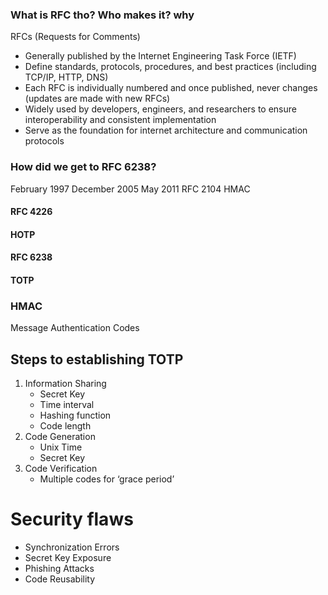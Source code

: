 ### What is RFC tho? Who makes it? why

RFCs (Requests for Comments)
- Generally published by the Internet Engineering Task Force (IETF)
- Define standards, protocols, procedures, and best practices (including TCP/IP,
HTTP, DNS)
- Each RFC is individually numbered and once published, never changes (updates
are made with new RFCs)
- Widely used by developers, engineers, and researchers to ensure interoperability
and consistent implementation
- Serve as the foundation for internet architecture and communication protocols


### How did we get to RFC 6238?

February 1997 December 2005 May 2011
RFC 2104
HMAC

#### RFC 4226

#### HOTP

#### RFC 6238

#### TOTP


### HMAC

Message Authentication Codes


## Steps to establishing TOTP

1. Information Sharing
    - Secret Key
    - Time interval
    - Hashing function
    - Code length
3. Code Generation
    - Unix Time
    - Secret Key
4. Code Verification
    - Multiple codes for ‘grace period’


# Security flaws

- Synchronization Errors
- Secret Key Exposure
- Phishing Attacks
- Code Reusability


